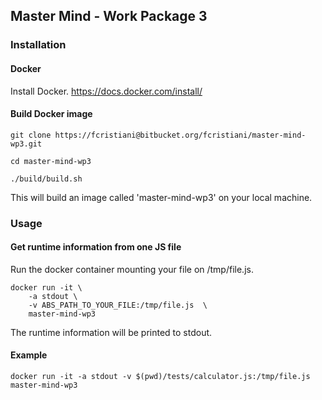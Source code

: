 ## Master Mind - Work Package 3

### Installation
#### Docker
Install Docker.
https://docs.docker.com/install/

#### Build Docker image

```shell
git clone https://fcristiani@bitbucket.org/fcristiani/master-mind-wp3.git
```

```shell
cd master-mind-wp3
```

```shell
./build/build.sh
```

This will build an image called 'master-mind-wp3' on your local machine.

### Usage
#### Get runtime information from one JS file
Run the docker container mounting your file on /tmp/file.js.

```shell
docker run -it \
	-a stdout \
	-v ABS_PATH_TO_YOUR_FILE:/tmp/file.js  \
	master-mind-wp3
```

The runtime information will be printed to stdout. 

#### Example

```shell
docker run -it -a stdout -v $(pwd)/tests/calculator.js:/tmp/file.js master-mind-wp3
```